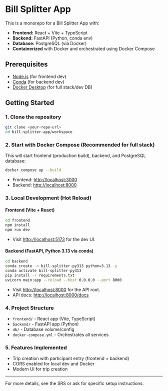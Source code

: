 # Bill Splitter App

This is a monorepo for a Bill Splitter App with:
- **Frontend:** React + Vite + TypeScript
- **Backend:** FastAPI (Python, conda env)
- **Database:** PostgreSQL (via Docker)
- **Containerized** with Docker and orchestrated using Docker Compose

## Prerequisites
- [Node.js](https://nodejs.org/) (for frontend dev)
- [Conda](https://docs.conda.io/) (for backend dev)
- [Docker Desktop](https://www.docker.com/products/docker-desktop/) (for full stack/dev DB)

## Getting Started

### 1. Clone the repository
```sh
git clone <your-repo-url>
cd bill-splitter-app/workspace
```

### 2. Start with Docker Compose (Recommended for full stack)
This will start frontend (production build), backend, and PostgreSQL database:
```sh
docker compose up --build
```
- Frontend: [http://localhost:3000](http://localhost:3000)
- Backend: [http://localhost:8000](http://localhost:8000)

### 3. Local Development (Hot Reload)
#### Frontend (Vite + React)
```sh
cd frontend
npm install
npm run dev
```
- Visit [http://localhost:5173](http://localhost:5173) for the dev UI.

#### Backend (FastAPI, Python 3.13 via conda)
```sh
cd backend
conda create -n bill-splitter-py313 python=3.13 -y
conda activate bill-splitter-py313
pip install -r requirements.txt
uvicorn main:app --reload --host 0.0.0.0 --port 8000
```
- Visit [http://localhost:8000](http://localhost:8000) for the API root.
- API docs: [http://localhost:8000/docs](http://localhost:8000/docs)

### 4. Project Structure
- `frontend/` - React app (Vite, TypeScript)
- `backend/` - FastAPI app (Python)
- `db/` - Database volume/config
- `docker-compose.yml` - Orchestrates all services

### 5. Features Implemented
- Trip creation with participant entry (frontend + backend)
- CORS enabled for local dev and Docker
- Modern UI for trip creation

---

For more details, see the SRS or ask for specific setup instructions.
